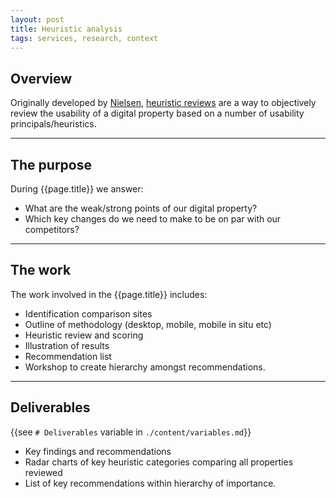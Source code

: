 ```yaml
---
layout: post
title: Heuristic analysis
tags: services, research, context
---
```


## Overview

Originally developed by [Nielsen][nielsen], [heuristic reviews][heuristic-wiki] are a way to objectively review the usability of a digital property based on a number of usability principals/heuristics.

[nielsen]: http://www.nielsen.com/us/en.html
[heuristic-wiki]: [http://en.wikipedia.org/wiki/Heuristic_evaluation]

***

## The purpose

During {{page.title}} we answer:

* What are the weak/strong points of our digital property?
* Which key changes do we need to make to be on par with our competitors?

***

## The work

The work involved in the {{page.title}} includes:

* Identification comparison sites
* Outline of methodology (desktop, mobile, mobile in situ etc)
* Heuristic review and scoring
* Illustration of results
* Recommendation list
* Workshop to create hierarchy amongst recommendations.

***

## Deliverables

{{see `# Deliverables` variable in `./content/variables.md`}}

* Key findings and recommendations
* Radar charts of key heuristic categories comparing all properties reviewed
* List of key recommendations within hierarchy of importance.